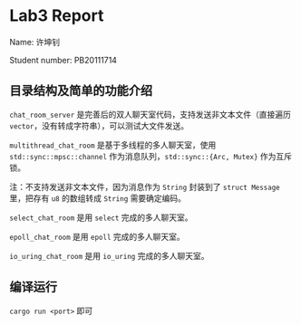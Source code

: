 # Lab3 Report

Name: 许坤钊

Student number: PB20111714

## 目录结构及简单的功能介绍

`chat_room_server` 是完善后的双人聊天室代码，支持发送非文本文件（直接遍历 `vector`，没有转成字符串），可以测试大文件发送。

`multithread_chat_room` 是基于多线程的多人聊天室，使用 `std::sync::mpsc::channel` 作为消息队列，`std::sync::{Arc, Mutex}` 作为互斥锁。

注：不支持发送非文本文件，因为消息作为 `String` 封装到了 `struct Message` 里，把存有 `u8` 的数组转成 `String` 需要确定编码。

`select_chat_room` 是用 `select` 完成的多人聊天室。

`epoll_chat_room` 是用 `epoll` 完成的多人聊天室。

`io_uring_chat_room` 是用 `io_uring` 完成的多人聊天室。

## 编译运行

`cargo run <port>` 即可
